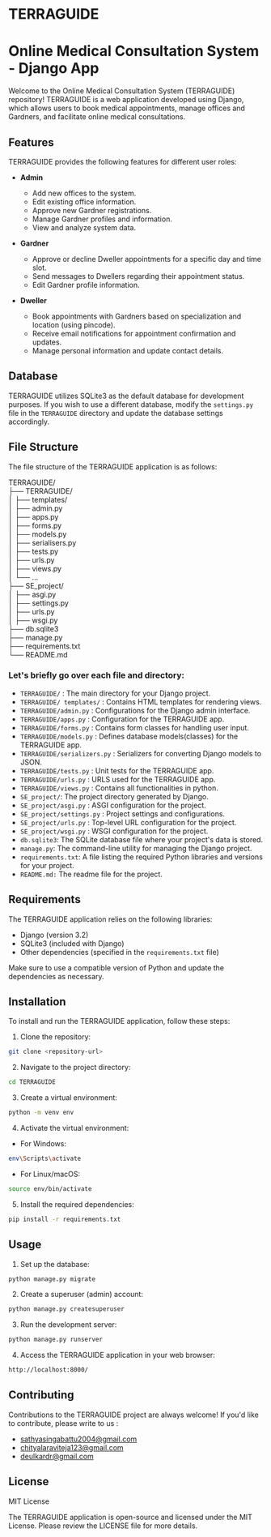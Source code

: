 # TERRAGUIDE
# Online Medical Consultation System  - Django App

Welcome to the Online Medical Consultation System (TERRAGUIDE) repository! 
TERRAGUIDE is a web application developed using Django, which allows users to book medical appointments, manage offices and Gardners, and facilitate online medical consultations.

## Features

TERRAGUIDE provides the following features for different user roles:

- **Admin**
  - Add new offices to the system.
  - Edit existing office information.
  - Approve new Gardner registrations.
  - Manage Gardner profiles and information.
  - View and analyze system data.

- **Gardner**
  - Approve or decline Dweller appointments for a specific day and time slot.
  - Send messages to Dwellers regarding their appointment status.
  - Edit Gardner profile information.

- **Dweller**
  - Book appointments with Gardners based on specialization and location (using pincode).
  - Receive email notifications for appointment confirmation and updates.
  - Manage personal information and update contact details.

## Database

TERRAGUIDE utilizes SQLite3 as the default database for development purposes. If you wish to use a different database, modify the `settings.py` file in the `TERRAGUIDE` directory and update the database settings accordingly.

## File Structure

The file structure of the TERRAGUIDE application is as follows:

TERRAGUIDE/    
├──  TERRAGUIDE/  
│  ├── templates/  
│  ├── admin.py  
│  ├── apps.py    
│  ├── forms.py    
│  ├── models.py    
│  ├── serialisers.py     
│  ├── tests.py    
│  ├── urls.py    
│  ├── views.py    
│  └── ...     
├── SE_project/     
│  ├── asgi.py     
│  ├── settings.py     
│  ├── urls.py     
│  ├── wsgi.py    
├── db.sqlite3    
├── manage.py        
├── requirements.txt    
└── README.md     

### Let's briefly go over each file and directory:

- `TERRAGUIDE/` : The main directory for your Django project.
- `TERRAGUIDE/ templates/` : Contains HTML templates for rendering views.
- `TERRAGUIDE/admin.py` : Configurations for the Django admin interface.
- `TERRAGUIDE/apps.py` : Configuration for the TERRAGUIDE app.
- `TERRAGUIDE/forms.py` : Contains form classes for handling user input.
- `TERRAGUIDE/models.py` : Defines database models(classes) for the TERRAGUIDE app.
- `TERRAGUIDE/serializers.py` : Serializers for converting Django models to JSON.
- `TERRAGUIDE/tests.py` : Unit tests for the TERRAGUIDE app.
- `TERRAGUIDE/urls.py` : URLS used for the TERRAGUIDE app.
- `TERRAGUIDE/views.py` : Contains all functionalities in python.
- `SE_project/`: The project directory generated by Django.
- `SE_project/asgi.py` : ASGI configuration for the project.
- `SE_project/settings.py` : Project settings and configurations.
- `SE_project/urls.py` : Top-level URL configuration for the project.
- `SE_project/wsgi.py` : WSGI configuration for the project.
- `db.sqlite3`: The SQLite database file where your project's data is stored.
- `manage.py`: The command-line utility for managing the Django project.
- `requirements.txt`: A file listing the required Python libraries and versions for your project.
- `README.md:` The readme file for the project.

## Requirements

The TERRAGUIDE application relies on the following libraries:

- Django (version 3.2)
- SQLite3 (included with Django)
- Other dependencies (specified in the `requirements.txt` file)

Make sure to use a compatible version of Python and update the dependencies as necessary.


## Installation

To install and run the TERRAGUIDE application, follow these steps:

1. Clone the repository:
```bash
git clone <repository-url>
```

2. Navigate to the project directory:
```bash
cd TERRAGUIDE
```

3. Create a virtual environment:
```bash
python -m venv env
```

4. Activate the virtual environment:
- For Windows:
```bash
env\Scripts\activate
```
- For Linux/macOS:
```bash
source env/bin/activate
```

5. Install the required dependencies:
```bash
pip install -r requirements.txt
```

## Usage

1. Set up the database:
```bash
python manage.py migrate
```

2. Create a superuser (admin) account:
```bash
python manage.py createsuperuser
```

3. Run the development server:
```bash
python manage.py runserver
```

4. Access the TERRAGUIDE application in your web browser:
```bash
http://localhost:8000/
```


## Contributing
Contributions to the TERRAGUIDE project are always welcome! If you'd like to contribute, please write to us :
-  sathyasingabattu2004@gmail.com
-  chityalaraviteja123@gmail.com
-  deulkardr@gmail.com

## License
MIT License

The TERRAGUIDE application is open-source and licensed under the MIT License. Please review the LICENSE file for more details.

